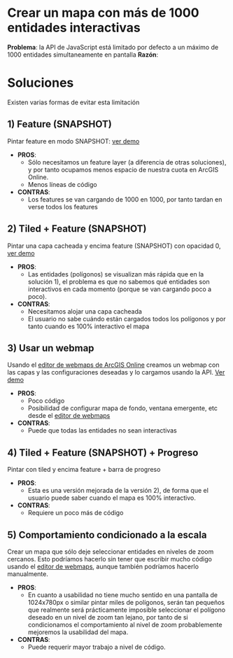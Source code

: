 # Crear un mapa con más de 1000 entidades interactivas
**Problema**: la API de JavaScript está limitado por defecto a un máximo de 1000 entidades simultaneamente en pantalla
**Razón**:

# Soluciones
Existen varias formas de evitar esta limitación

## 1) Feature (SNAPSHOT)
Pintar feature en modo SNAPSHOT: [ver demo](http://esri-es.github.io/JavascriptAPI/problems/morethan1000entities/feature_snapshot.html)
* **PROS**:
  * Sólo necesitamos un feature layer (a diferencia de otras soluciones), y por tanto ocupamos menos espacio de nuestra cuota en ArcGIS Online.
  * Menos líneas de código
* **CONTRAS**:
  * Los features se van cargando de 1000 en 1000, por tanto tardan en verse todos los features

## 2) Tiled + Feature (SNAPSHOT)
Pintar una capa cacheada y encima feature (SNAPSHOT) con opacidad 0, [ver demo](http://esri-es.github.io/JavascriptAPI/problems/morethan1000entities/tiled_feature_snapshot.html)
* **PROS**: 
  * Las entidades (polígonos) se visualizan más rápida que en la solución 1), el problema es que no sabemos qué entidades son interactivos en cada momento (porque se van cargando poco a poco).
* **CONTRAS**:
  * Necesitamos alojar una capa cacheada
  * El usuario no sabe cuándo están cargados todos los polígonos y por tanto cuando es 100% interactivo el mapa

## 3) Usar un webmap
Usando el [editor de webmaps de ArcGIS Online](http://www.arcgis.com/home/webmap/viewer.html?useExisting=1) creamos un webmap con las capas y las configuraciones deseadas y lo cargamos usando la API. [Ver demo](http://esri-es.github.io/JavascriptAPI/problems/morethan1000entities/webmap.html)

* **PROS**:
  * Poco código
  * Posibilidad de configurar mapa de fondo, ventana emergente, etc desde el [editor de webmaps](http://www.arcgis.com/home/webmap/viewer.html?useExisting=1)
* **CONTRAS**:
  * Puede que todas las entidades no sean interactivas

## 4) Tiled + Feature (SNAPSHOT) + Progreso
Pintar con tiled y encima feature + barra de progreso
* **PROS**:
  * Esta es una versión mejorada de la versión 2), de forma que el usuario puede saber cuando el mapa es 100% interactivo.
* **CONTRAS**:
  * Requiere un poco más de código

## 5) Comportamiento condicionado a la escala
Crear un mapa que sólo deje seleccionar entidades en niveles de zoom cercanos. Esto podríamos hacerlo sin tener que escribir mucho código usando el  [editor de webmaps](http://www.arcgis.com/home/webmap/viewer.html?useExisting=1), aunque también podríamos hacerlo manualmente.

* **PROS**:
  * En cuanto a usabilidad no tiene mucho sentido en una pantalla de 1024x780px o similar pintar miles de polígonos, serán tan pequeños que realmente será prácticamente imposible seleccionar el polígono deseado en un nivel de zoom tan lejano, por tanto de si condicionamos el comportamiento al nivel de zoom probablemente mejoremos la usabilidad del mapa.
* **CONTRAS**:
  * Puede requerir mayor trabajo a nivel de código.
